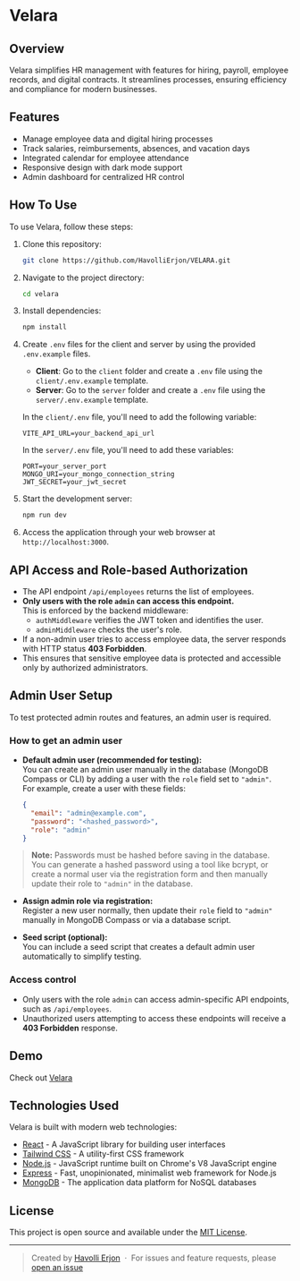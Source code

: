 # Velara

## Overview

Velara simplifies HR management with features for hiring, payroll, employee records, and digital contracts. It streamlines processes, ensuring efficiency and compliance for modern businesses.

## Features

- Manage employee data and digital hiring processes
- Track salaries, reimbursements, absences, and vacation days
- Integrated calendar for employee attendance
- Responsive design with dark mode support
- Admin dashboard for centralized HR control

## How To Use

To use Velara, follow these steps:

1. Clone this repository:

    ```bash
    git clone https://github.com/HavolliErjon/VELARA.git
    ```

2. Navigate to the project directory:

    ```bash
    cd velara
    ```

3. Install dependencies:

    ```bash
    npm install
    ```

4. Create `.env` files for the client and server by using the provided `.env.example` files.

    - **Client**: Go to the `client` folder and create a `.env` file using the `client/.env.example` template.
    - **Server**: Go to the `server` folder and create a `.env` file using the `server/.env.example` template.

    In the `client/.env` file, you'll need to add the following variable:

    ```env
    VITE_API_URL=your_backend_api_url
    ```

    In the `server/.env` file, you'll need to add these variables:

    ```env
    PORT=your_server_port
    MONGO_URI=your_mongo_connection_string
    JWT_SECRET=your_jwt_secret
    ```

5. Start the development server:

    ```bash
    npm run dev
    ```

6. Access the application through your web browser at `http://localhost:3000`.

## API Access and Role-based Authorization

- The API endpoint `/api/employees` returns the list of employees.
- **Only users with the role `admin` can access this endpoint.**  
  This is enforced by the backend middleware:
  - `authMiddleware` verifies the JWT token and identifies the user.
  - `adminMiddleware` checks the user's role.
- If a non-admin user tries to access employee data, the server responds with HTTP status **403 Forbidden**.
- This ensures that sensitive employee data is protected and accessible only by authorized administrators.


## Admin User Setup

To test protected admin routes and features, an admin user is required.

### How to get an admin user

- **Default admin user (recommended for testing):**  
  You can create an admin user manually in the database (MongoDB Compass or CLI) by adding a user with the `role` field set to `"admin"`.  
  For example, create a user with these fields:

  ```json
  {
    "email": "admin@example.com",
    "password": "<hashed_password>",
    "role": "admin"
  }

> **Note:** Passwords must be hashed before saving in the database.  
> You can generate a hashed password using a tool like bcrypt, or create a normal user via the registration form and then manually update their role to `"admin"` in the database.

- **Assign admin role via registration:**  
  Register a new user normally, then update their `role` field to `"admin"` manually in MongoDB Compass or via a database script.

- **Seed script (optional):**  
  You can include a seed script that creates a default admin user automatically to simplify testing.

### Access control

- Only users with the role `admin` can access admin-specific API endpoints, such as `/api/employees`.
- Unauthorized users attempting to access these endpoints will receive a **403 Forbidden** response.




## Demo

Check out [Velara](https://velara-6iwd4lewb-havollierjons-projects.vercel.app/)

## Technologies Used

Velara is built with modern web technologies:

- [React](https://reactjs.org/) - A JavaScript library for building user interfaces
- [Tailwind CSS](https://tailwindcss.com/) - A utility-first CSS framework
- [Node.js](https://nodejs.org/) - JavaScript runtime built on Chrome's V8 JavaScript engine
- [Express](https://expressjs.com/) - Fast, unopinionated, minimalist web framework for Node.js
- [MongoDB](https://www.mongodb.com/) - The application data platform for NoSQL databases

## License

This project is open source and available under the [MIT License](LICENSE).

---

> Created by [Havolli Erjon](https://havollierjon.github.io/Porfolio/) &nbsp;&middot;&nbsp;
> For issues and feature requests, please [open an issue](https://github.com/HavolliErjon/VELARA)
